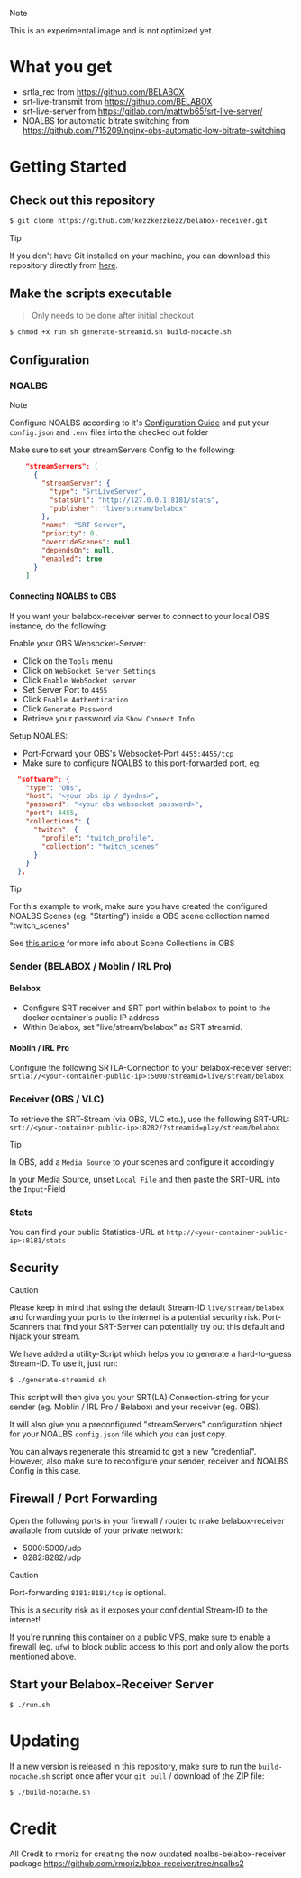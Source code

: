 > [!NOTE]
> This is an experimental image and is not optimized yet.

# What you get

- srtla_rec from https://github.com/BELABOX
- srt-live-transmit from https://github.com/BELABOX
- srt-live-server from https://gitlab.com/mattwb65/srt-live-server/
- NOALBS for automatic bitrate switching from https://github.com/715209/nginx-obs-automatic-low-bitrate-switching

# Getting Started

## Check out this repository

```sh
$ git clone https://github.com/kezzkezzkezz/belabox-receiver.git
```

> [!TIP]
> If you don't have Git installed on your machine, you can download this repository directly from [here](https://github.com/kezzkezzkezz/belabox-receiver/archive/refs/heads/main.zip).

## Make the scripts executable

> Only needs to be done after initial checkout

```sh
$ chmod +x run.sh generate-streamid.sh build-nocache.sh
```

## Configuration

### NOALBS
> [!NOTE]
> Configure NOALBS according to it's [Configuration Guide](https://github.com/NOALBS/nginx-obs-automatic-low-bitrate-switching?tab=readme-ov-file#configure-noalbs) and put your `config.json` and `.env` files into the checked out folder

Make sure to set your streamServers Config to the following:

```json
    "streamServers": [
      {
        "streamServer": {
          "type": "SrtLiveServer",
          "statsUrl": "http://127.0.0.1:8181/stats",
          "publisher": "live/stream/belabox"
        },
        "name": "SRT Server",
        "priority": 0,
        "overrideScenes": null,
        "dependsOn": null,
        "enabled": true
      }
    ]
```

#### Connecting NOALBS to OBS
If you want your belabox-receiver server to connect to your local OBS instance, do the following:

Enable your OBS Websocket-Server:
- Click on the `Tools` menu
- Click on `WebSocket Server Settings`
- Click `Enable WebSocket server`
- Set Server Port to `4455`
- Click `Enable Authentication`
- Click `Generate Password`
- Retrieve your password via `Show Connect Info`

Setup NOALBS:
- Port-Forward your OBS's Websocket-Port `4455:4455/tcp`
- Make sure to configure NOALBS to this port-forwarded port, eg:
```json
  "software": {
    "type": "Obs",
    "host": "<your obs ip / dyndns>",
    "password": "<your obs websocket password>",
    "port": 4455,
    "collections": {
      "twitch": {
        "profile": "twitch_profile",
        "collection": "twitch_scenes"
      }
    }
  },
```

> [!TIP]
> For this example to work, make sure you have created the configured NOALBS Scenes (eg. "Starting") inside a OBS scene collection named "twitch_scenes"
>
> See [this article](https://obsproject.com/kb/scene-collections) for more info about Scene Collections in OBS

### Sender (BELABOX / Moblin / IRL Pro)

#### Belabox
- Configure SRT receiver and SRT port within belabox to point to the docker container's public IP address
- Within Belabox, set "live/stream/belabox" as SRT streamid.

#### Moblin / IRL Pro
Configure the following SRTLA-Connection to your belabox-receiver server: `srtla://<your-container-public-ip>:5000?streamid=live/stream/belabox`

### Receiver (OBS / VLC)
To retrieve the SRT-Stream (via OBS, VLC etc.), use the following SRT-URL: `srt://<your-container-public-ip>:8282/?streamid=play/stream/belabox`

> [!TIP]
> In OBS, add a `Media Source` to your scenes and configure it accordingly
>
> In your Media Source, unset `Local File` and then paste the SRT-URL into the `Input`-Field

### Stats
You can find your public Statistics-URL at `http://<your-container-public-ip>:8181/stats`

## Security
> [!CAUTION]
> Please keep in mind that using the default Stream-ID `live/stream/belabox` and forwarding your ports to the internet is a potential security risk. Port-Scanners that find your SRT-Server can potentially try out this default and hijack your stream.

We have added a utility-Script which helps you to generate a hard-to-guess Stream-ID. To use it, just run:

```sh
$ ./generate-streamid.sh
```

This script will then give you your SRT(LA) Connection-string for your sender (eg. Moblin / IRL Pro / Belabox) and your receiver (eg. OBS).

It will also give you a preconfigured "streamServers" configuration object for your NOALBS `config.json` file which you can just copy.

You can always regenerate this streamid to get a new "credential". However, also make sure to reconfigure your sender, receiver and NOALBS Config in this case.

## Firewall / Port Forwarding
Open the following ports in your firewall / router to make belabox-receiver available from outside of your private network:

- 5000:5000/udp
- 8282:8282/udp

> [!CAUTION]
> Port-forwarding `8181:8181/tcp` is optional.
> 
> This is a security risk as it exposes your confidential Stream-ID to the internet!
>
> If you're running this container on a public VPS, make sure to enable a firewall (eg. `ufw`) to block public access to this port and only allow the ports mentioned above.

## Start your Belabox-Receiver Server

```sh
$ ./run.sh
```

# Updating

If a new version is released in this repository, make sure to run the `build-nocache.sh` script once after your `git pull` / download of the ZIP file:

```sh
$ ./build-nocache.sh
```

# Credit

All Credit to rmoriz for creating the now outdated noalbs-belabox-receiver package https://github.com/rmoriz/bbox-receiver/tree/noalbs2
